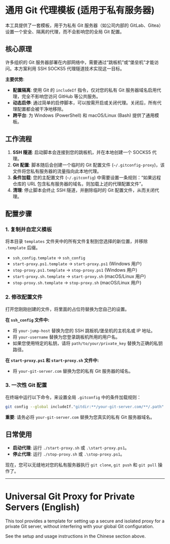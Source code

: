 # 通用 Git 代理模板 (适用于私有服务器)

本工具提供了一套模板，用于为私有 Git 服务器（如公司内部的 GitLab、Gitea）设置一个安全、隔离的代理，而不会影响您的全局 Git 配置。

## 核心原理

许多组织的 Git 服务器部署在内部网络中，需要通过“跳板机”或“堡垒机”才能访问。本方案利用 SSH SOCKS5 代理隧道技术实现这一目标。

**主要优势**:

- **配置隔离**: 使用 Git 的 `includeIf` 指令，仅对您的私有 Git 服务器域名启用代理，完全不影响您访问 GitHub 等公共服务。
- **动态启停**: 通过简单的启停脚本，可以按需开启或关闭代理。关闭后，所有代理配置都会被干净地移除。
- **跨平台**: 为 Windows (PowerShell) 和 macOS/Linux (Bash) 提供了通用模板。

## 工作流程

1.  **SSH 隧道**: 启动脚本会连接到您的跳板机，并在本地创建一个 SOCKS5 代理。
2.  **Git 配置**: 脚本随后会创建一个临时的 Git 配置文件 (`~/.gitconfig-proxy`)，该文件将您私有服务器的流量指向此本地代理。
3.  **条件加载**: 您的主配置文件 (`~/.gitconfig`) 中需要设置一条规则：“如果远程仓库的 URL 包含私有服务器的域名，则加载上述的代理配置文件”。
4.  **清理**: 停止脚本会终止 SSH 隧道，并删除临时的 Git 配置文件，从而关闭代理。

## 配置步骤

### 1. 复制并自定义模板

将本目录 `templates` 文件夹中的所有文件复制到您选择的新位置，并移除 `.template` 后缀。

- `ssh_config.template` -> `ssh_config`
- `start-proxy.ps1.template` -> `start-proxy.ps1` (Windows 用户)
- `stop-proxy.ps1.template` -> `stop-proxy.ps1` (Windows 用户)
- `start-proxy.sh.template` -> `start-proxy.sh` (macOS/Linux 用户)
- `stop-proxy.sh.template` -> `stop-proxy.sh` (macOS/Linux 用户)

### 2. 修改配置文件

打开您刚刚创建的文件，将里面的占位符替换为您自己的设置。

**在 `ssh_config` 文件中:**

- 将 `your-jump-host` 替换为您的 SSH 跳板机/堡垒机的主机名或 IP 地址。
- 将 `your-username` 替换为您登录跳板机所用的用户名。
- 如果您使用特定的私钥，请将 `path/to/your/private_key` 替换为正确的私钥路径。

**在 `start-proxy.ps1` 和 `start-proxy.sh` 文件中:**

- 将 `your-git-server.com` 替换为您的私有 Git 服务器的域名。

### 3. 一次性 Git 配置

在终端中运行以下命令，来设置全局 `.gitconfig` 中的条件加载规则：

```bash
git config --global includeIf."gitdir:**/your-git-server.com/**/.path" ~/.gitconfig-proxy
```
**重要**: 请务必将 `your-git-server.com` 替换为您真实的私有 Git 服务器域名。

## 日常使用

- **启动代理**: 运行 `./start-proxy.sh` 或 `.\start-proxy.ps1`。
- **停止代理**: 运行 `./stop-proxy.sh` 或 `.\stop-proxy.ps1`。

现在，您可以无缝地对您的私有服务器执行 `git clone`, `git push` 和 `git pull` 操作了。

---

# Universal Git Proxy for Private Servers (English)

This tool provides a template for setting up a secure and isolated proxy for a private Git server, without interfering with your global Git configuration.

See the setup and usage instructions in the Chinese section above.
